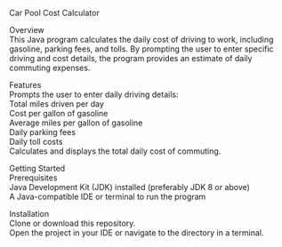 Car Pool Cost Calculator <br>

Overview<br>
This Java program calculates the daily cost of driving to work, including gasoline, parking fees, and tolls. By prompting the user to enter specific driving and cost details, the program provides an estimate of daily commuting expenses.

Features<br>
Prompts the user to enter daily driving details:<br>
Total miles driven per day<br>
Cost per gallon of gasoline<br>
Average miles per gallon of gasoline<br>
Daily parking fees<br>
Daily toll costs<br>
Calculates and displays the total daily cost of commuting.<br>

Getting Started<br>
Prerequisites<br>
Java Development Kit (JDK) installed (preferably JDK 8 or above)<br>
A Java-compatible IDE or terminal to run the program<br>

Installation<br>
Clone or download this repository.<br>
Open the project in your IDE or navigate to the directory in a terminal.<br>
